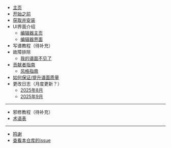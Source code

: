* [主页](/README)
* [开始之前](/before-begin)
* [获取并安装](/INSTALL)
* UI界面介绍
    * [编辑器主页](/UI/home)
    * [编辑器界面](/UI/editor)
* 写谱教程（待补充）
* 故障排除
    * [我的谱面不见了](/troubleshooting/mychartislost)
* [贡献者指南](/contribute/contributor)
    * [风格指南](/contribute/styleguide)
* [如何保证/提升谱面质量](/stable-guide)
* 更改日志（月度更新？）
    * [2025年8月](/changelogs/202508)
    * [2025年9月](/changelogs/202509)

------------

* 邪修教程（待补充）
* [术语表](/cheatsheet)

------------

* [鸣谢](/CREDITS)
* [查看本仓库的issue](https://github.com/Tie-Guo/TPhi-Editor-Docs/issues)

<footer id="mb-footer"></footer>